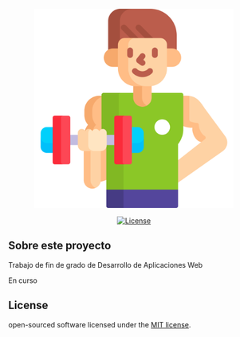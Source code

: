 <p align="center"><a href="https://laravel.com" target="_blank"><img src="https://raw.githubusercontent.com/BetoFerrero/gymtracker/master/public/logo.svg" width="400" alt="GymTracker"></a></p>

<p align="center">
<a href="https://packagist.org/packages/laravel/framework"><img src="https://img.shields.io/packagist/l/laravel/framework" alt="License"></a>
</p>

## Sobre este proyecto
 Trabajo de fin de grado de Desarrollo de Aplicaciones Web 
 
 En curso

## License

open-sourced software licensed under the [MIT license](https://opensource.org/licenses/MIT).
